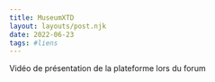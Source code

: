 ```yaml
---
title: MuseumXTD
layout: layouts/post.njk
date: 2022-06-23
tags: #liens
---
```


Vidéo de présentation de la plateforme lors du forum


